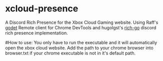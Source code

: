# xcloud-presence
A Discord Rich Presence for the Xbox Cloud Gaming website.
Using Raff's [godet](https://github.com/raff/godet) Remote client for Chrome DevTools and hugolgst's [rich-go](https://github.com/hugolgst/rich-go/) discord rich presence implementation.

#How to use:
You only have to run the executable and it will automatically open the xbox cloud website.
Add the path to your chrome browser into browser.txt if your chrome executable is not in it's default path.

